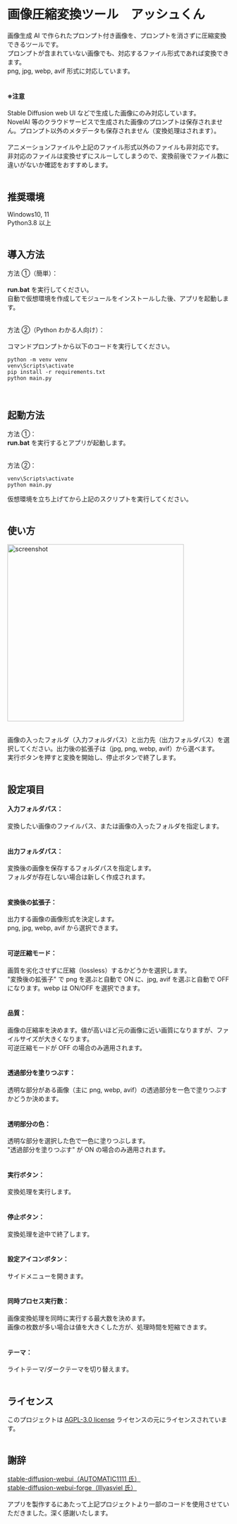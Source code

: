 # 画像圧縮変換ツール　アッシュくん

画像生成 AI で作られたプロンプト付き画像を、プロンプトを消さずに圧縮変換できるツールです。<br>
プロンプトが含まれていない画像でも、対応するファイル形式であれば変換できます。<br>
png, jpg, webp, avif 形式に対応しています。<br><br>

#### ※注意

Stable Diffusion web UI などで生成した画像にのみ対応しています。<br>
NovelAI 等のクラウドサービスで生成された画像のプロンプトは保存されません。プロンプト以外のメタデータも保存されません（変換処理はされます）。<br>
<br>
アニメーションファイルや上記のファイル形式以外のファイルも非対応です。<br>
非対応のファイルは変換せずにスルーしてしまうので、変換前後でファイル数に違いがないか確認をおすすめします。
<br><br>

## 推奨環境

Windows10, 11<br>
Python3.8 以上<br><br>

## 導入方法

方法 ①（簡単）：<br><br>
<b>run.bat</b> を実行してください。<br>
自動で仮想環境を作成してモジュールをインストールした後、アプリを起動します。
<br><br>

方法 ②（Python わかる人向け）：<br><br>
コマンドプロンプトから以下のコードを実行してください。<br>

```
python -m venv venv
venv\Scripts\activate
pip install -r requirements.txt
python main.py
```

<br>

## 起動方法

方法 ①：<br>
<b>run.bat</b> を実行するとアプリが起動します。
<br><br>

方法 ②：<br>

```
venv\Scripts\activate
python main.py
```

仮想環境を立ち上げてから上記のスクリプトを実行してください。
<br><br>

## 使い方

<img width="400" alt="screenshot" src="https://github.com/takep6/image-converter-with-prompt/assets/74190436/e32ca137-2339-464d-8a5d-4a6b9aaddb25">
<br><br>

画像の入ったフォルダ（入力フォルダパス）と出力先（出力フォルダパス）を選択してください。出力後の拡張子は（jpg, png, webp, avif）から選べます。<br>
実行ボタンを押すと変換を開始し、停止ボタンで終了します。
<br><br>

## 設定項目

#### 入力フォルダパス：

変換したい画像のファイルパス、または画像の入ったフォルダを指定します。
<br><br>

#### 出力フォルダパス：

変換後の画像を保存するフォルダパスを指定します。<br>
フォルダが存在しない場合は新しく作成されます。
<br><br>

#### 変換後の拡張子：

出力する画像の画像形式を決定します。<br>
png, jpg, webp, avif から選択できます。
<br><br>

#### 可逆圧縮モード：

画質を劣化させずに圧縮（lossless）するかどうかを選択します。<br>
"変換後の拡張子" で png を選ぶと自動で ON に、jpg, avif を選ぶと自動で OFF になります。webp は ON/OFF を選択できます。
<br><br>

#### 品質：

画像の圧縮率を決めます。値が高いほど元の画像に近い画質になりますが、ファイルサイズが大きくなります。<br>
可逆圧縮モードが OFF の場合のみ適用されます。
<br><br>

#### 透過部分を塗りつぶす：

透明な部分がある画像（主に png, webp, avif）の透過部分を一色で塗りつぶすかどうか決めます。
<br><br>

#### 透明部分の色：

透明な部分を選択した色で一色に塗りつぶします。<br>
"透過部分を塗りつぶす" が ON の場合のみ適用されます。
<br><br>

#### 実行ボタン：

変換処理を実行します。
<br><br>

#### 停止ボタン：

変換処理を途中で終了します。
<br><br>

#### 設定アイコンボタン：

サイドメニューを開きます。
<br><br>

#### 同時プロセス実行数：

画像変換処理を同時に実行する最大数を決めます。<br>
画像の枚数が多い場合は値を大きくした方が、処理時間を短縮できます。
<br><br>

#### テーマ：

ライトテーマ/ダークテーマを切り替えます。
<br><br>

## ライセンス

このプロジェクトは [AGPL-3.0 license](LICENSE.txt) ライセンスの元にライセンスされています。
<br><br>

## 謝辞

[stable-diffusion-webui（AUTOMATIC1111 氏）](https://github.com/AUTOMATIC1111/stable-diffusion-webui)<br>
[stable-diffusion-webui-forge（lllyasviel 氏）](https://github.com/lllyasviel/stable-diffusion-webui-forge)
<br><br>
アプリを製作するにあたって上記プロジェクトより一部のコードを使用させていただきました。深く感謝いたします。
